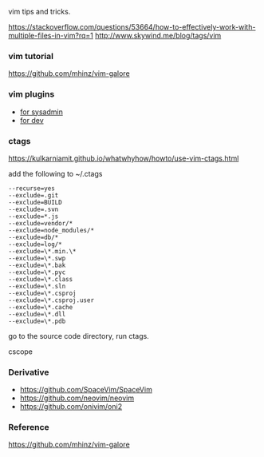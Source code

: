 vim tips and tricks.

https://stackoverflow.com/questions/53664/how-to-effectively-work-with-multiple-files-in-vim?rq=1
http://www.skywind.me/blog/tags/vim

### vim tutorial
https://github.com/mhinz/vim-galore 


### vim plugins
* [for sysadmin](https://www.redhat.com/sysadmin/five-vim-plugins)
* [for dev](https://opensource.com/article/19/1/vim-plugins-developers)


### ctags
https://kulkarniamit.github.io/whatwhyhow/howto/use-vim-ctags.html

add the following to ~/.ctags
```
--recurse=yes
--exclude=.git
--exclude=BUILD
--exclude=.svn
--exclude=*.js
--exclude=vendor/*
--exclude=node_modules/*
--exclude=db/*
--exclude=log/*
--exclude=\*.min.\*
--exclude=\*.swp
--exclude=\*.bak
--exclude=\*.pyc
--exclude=\*.class
--exclude=\*.sln
--exclude=\*.csproj
--exclude=\*.csproj.user
--exclude=\*.cache
--exclude=\*.dll
--exclude=\*.pdb
```

go to the source code directory, run ctags.


cscope


### Derivative
* https://github.com/SpaceVim/SpaceVim
* https://github.com/neovim/neovim
* https://github.com/onivim/oni2

### Reference
https://github.com/mhinz/vim-galore
